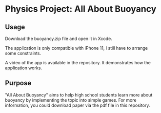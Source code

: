 # Physics Project: All About Buoyancy

## Usage

Download the buoyancy.zip file and open it in Xcode.

The application is only compatible with iPhone 11, I still have to arrange some constraints.

A video of the app is available in the repository. It demonstrates how the application works.

## Purpose

"All About Buoyancy" aims to help high school students learn more about buoyancy by implementing the topic into simple games. For more information, you could download paper via the pdf file in this repository.

